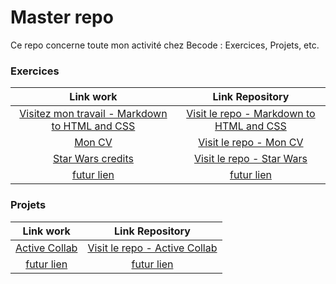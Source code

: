 
# Master repo
Ce repo concerne toute mon activité chez Becode : Exercices, Projets, etc. 

### Exercices 
| Link work|Link Repository|
| :--: | :--: |
| [Visitez mon travail - Markdown to HTML and CSS](https://sylvain-valvassori.github.io/Markdown-warmup-html-css/) | [Visit le repo - Markdown to HTML and CSS](https://github.com/Sylvain-Valvassori/Markdown-warmup-html-css.git) |
| [Mon CV](https://sylvain-valvassori.github.io/My-CV/) | [Visit le repo - Mon CV](https://github.com/Sylvain-Valvassori/My-CV) |         
| [Star Wars credits](https://sylvain-valvassori.github.io/Star-Wars-crawl/) | [Visit le repo - Star Wars](https://github.com/Sylvain-Valvassori/Star-Wars-crawl) |          
| [futur lien](https://www.google.com) | [futur lien](https://www.google.com) |









### Projets
| Link work|Link Repository|
| :--: | :--: |
| [Active Collab](https://sylvain-valvassori.github.io/Project-active.collab.github.io/) | [Visit le repo - Active Collab](https://github.com/Sylvain-Valvassori/Project-active.collab.github.io) |
| [futur lien](https://www.google.com) | [futur lien](https://www.google.com) |


